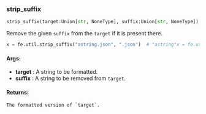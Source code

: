 

### strip_suffix
```python
strip_suffix(target:Union[str, NoneType], suffix:Union[str, NoneType]) -> Union[str, NoneType]
```
Remove the given `suffix` from the `target` if it is present there.
```python
x = fe.util.strip_suffix("astring.json", ".json")  # "astring"x = fe.util.strip_suffix("astring.json", ".yson")  # "astring.json"
```

#### Args:

* **target** :  A string to be formatted.
* **suffix** :  A string to be removed from `target`.

#### Returns:
    The formatted version of `target`.